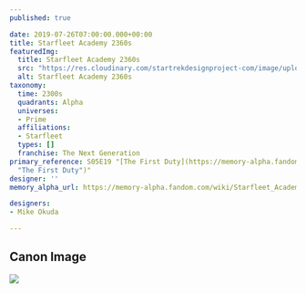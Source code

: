 ```yaml
---
published: true

date: 2019-07-26T07:00:00.000+00:00
title: Starfleet Academy 2360s
featuredImg:
  title: Starfleet Academy 2360s
  src: "https://res.cloudinary.com/startrekdesignproject-com/image/upload/v1564099506/StarfleetAcademy2360s_Orig.png"
  alt: Starfleet Academy 2360s
taxonomy:
  time: 2300s
  quadrants: Alpha
  universes:
  - Prime
  affiliations:
  - Starfleet
  types: []
  franchise: The Next Generation
primary_reference: S05E19 "[The First Duty](https://memory-alpha.fandom.com/wiki/The_First_Duty
  "The First Duty")"
designer: ''
memory_alpha_url: https://memory-alpha.fandom.com/wiki/Starfleet_Academy

designers:
- Mike Okuda

---
```

## Canon Image

![](https://res.cloudinary.com/startrekdesignproject-com/image/upload/v1564098508/StarfleetAcademy2360s_Orig_1.jpg)